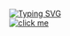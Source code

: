 [![Typing SVG](https://readme-typing-svg.herokuapp.com?color=42BA96&lines=Student+Portal)](https://git.io/typing-svg) </br>
[![click me](https://img.shields.io/badge/click-Student%20Portal-green)](https://mte-tonmoy.github.io/Student-Portal/)
